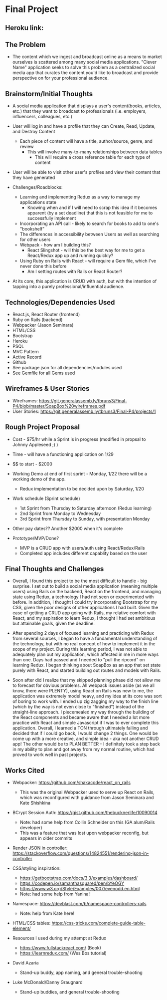 # Final Project

## Heroku link: 

## The Problem

* The content which we ingest and broadcast online as a means to market ourselves is scattered among many social media applications. "Clever Name" application seeks to solve this problem as a centralized social media app that curates the content you'd like to broadcast and provide perspective on for your professional audience.

## Brainstorm/Initial Thoughts

* A social media application that displays a user's content(books, articles, etc.) that they want to broadcast to professionals (i.e. employers, influencers, colleagues, etc.)

* User will log in and have a profile that they can Create, Read, Update, and Destroy Content
    * Each piece of content will have a title, author/source, genre, and review
        * This will involve many-to-many relationships between data tables
            * This will require a cross reference table for each type of content

* User will be able to visit other user's profiles and view their content that they have generated

* Challenges/Roadblocks:
    * Learning and implementing Redux as a way to manage my applications state
        * Knowing when and if I will need to scrap this idea if it becomes apparent (by a set deadline) that this is not feasible for me to successfully implement
    * Incorporating an API call - likely to search for books to add to one's "bookshelf"
    * The differences in accessibility between Users as well as searching for other users
    * Webpack - how am I building this?
        * React Slingshot - will this be the best way for me to get a React/Redux app up and running quickly?
    * Using Ruby on Rails with React - will require a Gem file, which I've never done this before
        * Am I setting routes with Rails or React Router?

* At its core, this application is CRUD with auth, but with the intention of tapping into a purely professional/influential audience.

## Technologies/Dependencies Used

* React.js, React Router (frontend)
* Ruby on Rails (backend)
* Webpacker (Jason Seminara)
* HTML/CSS
* Bootstrap
* Heroku
* PSQL
* MVC Pattern
* Active Record
* Github
* See package.json for all dependencies/nodules used
* See Gemfile for all Gems used

## Wireframes & User Stories

* Wireframes: https://git.generalassemb.ly/tbruns3/Final-P4/blob/master/SoapBox%20wireframes.pdf
* User Stories: https://git.generalassemb.ly/tbruns3/Final-P4/projects/1

## Rough Project Proposal

* Cost - $75/hr while a Sprint is in progress (modified in propsal to Johnny Appleseed ;) )

* Time - will have a functioning application on 1/29

* $$ to start - $2000

* Working Demo at end of first sprint - Monday, 1/22 there will be a working demo of the app.
    * Redux implementation to be decided upon by Saturday, 1/20

* Work schedule (Sprint schedule)
    * 1st Sprint from Thursday to Saturday afternoon (Redux learning)
    * 2nd Sprint from Monday to Wednesday
    * 3rd Sprint from Thursday to Sunday, with presentation Monday

* Other pay dates?? Another $2000 when it's complete

* Prototype/MVP/Done?
    * MVP is a CRUD app with users/auth using React/Redux/Rails
    * Completed app includes different capablity based on the user


## Final Thoughts and Challenges

* Overall, I found this project to be the most difficult to handle - big surprise. I set out to build a social media application (meaning multiple users) using Rails on the backend, React on the frontend, and managing state using Redux, a technology I had not seen or experimented with before. In addition, I thought I could try incorporating Bootstrap for my CSS, given the poor designs of other applications I had built. Given the ease of getting a CRUD app going with Rails, my relative comfort with React, and my aspiration to learn Redux, I thought I had set ambitious but attainable goals, given the deadline.

* After spending 2 days of focused learning and practicing with Redux from several sources, I began to have a fundamental understanding of the technology, but with no real concept of how to implement it in the scope of my project. During this learning period, I was not able to adequately plan out my application, which affected in me in more ways than one. Days had passed and I needed to "pull the ripcord" on learning Redux. I began thinking about SoapBox as an app that set state purely with React, and started building out routes and models with Rails.

* Soon after did I realize that my skipped planning phase did not allow me to forecast for obvious problems. All webpack issues aside (as we all know, there were PLENTY), using React on Rails was new to me, the application was extremely model heavy, and my idea at its core was sort of boring to work with. I ended up zig zagging my way to the finish line (which by the way is not even close to "finished") instead of the straight-line approach. I piecemealed my way through the building of the React components and became aware that I needed a lot more practice with React and simple Javascript if I was to ever complete this application. Overall, I learned a TON through ultimately failing and decided that if I could go back, I would change 2 things. One would be come up with a more creative, and simple idea - aka not another CRUD app! The other would be to PLAN BETTER - I definitely took a step back in my ability to plan and got away from my normal routine, which had proved to work well in past projects. 
    
## Works Cited

* Webpacker: https://github.com/shakacode/react_on_rails
    * This was the original Webpacker used to serve up React on Rails, which was reconfigured with guidance from Jason Seminara and Kate Shishkina

* BCrypt Session Auth: https://gist.github.com/thebucknerlife/10090014
    * Note: had some help from Collin Schneider on this (GA alum/Rails developer)
    * This was a feature that was lost upon webpacker reconfig, but appears in older commits

* Render JSON in controller: https://stackoverflow.com/questions/14824551/rendering-json-in-controller

* CSS/styling inspiration: 
    * https://getbootstrap.com/docs/3.3/examples/dashboard/
    * https://codepen.io/samanthasquared/pen/bYeOGY
    * https://www.w3.org/Style/Examples/007/evenodd.en.html
    * Note: had some help from Yanina!

* Namespace: https://devblast.com/b/namespace-controllers-rails
    * Note: help from Kate here!

* HTML/CSS tables: https://css-tricks.com/complete-guide-table-element/

* Resources I used during my attempt at Redux
    * https://www.fullstackreact.com/ (Book)
    * https://learnredux.com/ (Wes Bos tutorial)

* David Azaria
    * Stand-up buddy, app naming, and general trouble-shooting

* Luke McDonald/Danny Graugnard
    * Stand-up buddies, and general trouble-shooting



